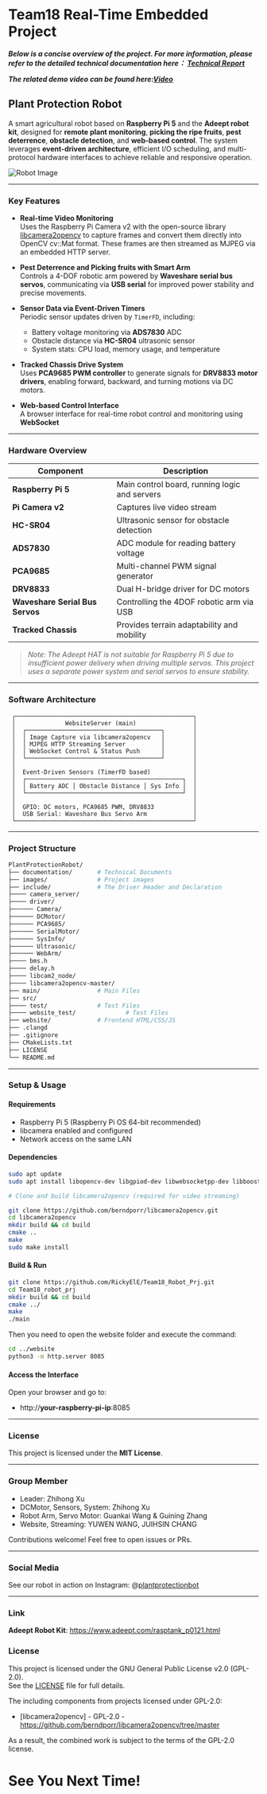# Team18 Real-Time Embedded Project
_**Below is a concise overview of the project. For more information, please refer to the detailed technical documentation here： [Technical Report](documentation/Technical_Report.md)**_

_**The related demo video can be found here:[Video](video_demo.mp4)**_
## **Plant Protection Robot**

A smart agricultural robot based on **Raspberry Pi 5** and the **Adeept robot kit**, designed for **remote plant monitoring**, **picking the ripe fruits**, **pest deterrence**, **obstacle detection**, and **web-based control**. The system leverages **event-driven architecture**, efficient I/O scheduling, and multi-protocol hardware interfaces to achieve reliable and responsive operation.

![Robot Image](images/WechatIMG803.jpg)

---

### Key Features

- **Real-time Video Monitoring**  
  Uses the Raspberry Pi Camera v2 with the open-source library [libcamera2opencv](https://github.com/berndporr/libcamera2opencv) to capture frames and convert them directly into OpenCV cv::Mat format. These frames are then streamed as MJPEG via an embedded HTTP server.

- **Pest Deterrence and Picking fruits with Smart Arm**  
  Controls a 4-DOF robotic arm powered by **Waveshare serial bus servos**, communicating via **USB serial** for improved power stability and precise movements.

- **Sensor Data via Event-Driven Timers**  
  Periodic sensor updates driven by `TimerFD`, including:
  - Battery voltage monitoring via **ADS7830** ADC
  - Obstacle distance via **HC-SR04** ultrasonic sensor
  - System stats: CPU load, memory usage, and temperature

- **Tracked Chassis Drive System**  
  Uses **PCA9685 PWM controller** to generate signals for **DRV8833 motor drivers**, enabling forward, backward, and turning motions via DC motors.

- **Web-based Control Interface**  
A browser interface for real-time robot control and monitoring using **WebSocket**
---

### Hardware Overview

| Component | Description |
|----------|-------------|
| **Raspberry Pi 5** | Main control board, running logic and servers |
| **Pi Camera v2** | Captures live video stream |
| **HC-SR04** | Ultrasonic sensor for obstacle detection |
| **ADS7830** | ADC module for reading battery voltage |
| **PCA9685** | Multi-channel PWM signal generator |
| **DRV8833** | Dual H-bridge driver for DC motors |
| **Waveshare Serial Bus Servos** | Controlling the 4DOF robotic arm via USB |
| **Tracked Chassis** | Provides terrain adaptability and mobility |

> *Note: The Adeept HAT is not suitable for Raspberry Pi 5 due to insufficient power delivery when driving multiple servos. This project uses a separate power system and serial servos to ensure stability.*


---

### Software Architecture
```
 ┌──────────────────────────────────────────────────┐
 │              WebsiteServer (main)                │
 │  ┌──────────────────────────────────────┐        │
 │  │ Image Capture via libcamera2opencv   │        │
 │  │ MJPEG HTTP Streaming Server          │        │
 │  │ WebSocket Control & Status Push      │        │
 │  └──────────────────────────────────────┘        │
 │                                                  │
 │  Event-Driven Sensors (TimerFD based)            │
 │  ┌────────────────────────────────────────────┐  │
 │  │ Battery ADC │ Obstacle Distance │ Sys Info │  │
 │  └────────────────────────────────────────────┘  │
 │                                                  │
 │  GPIO: DC motors, PCA9685 PWM, DRV8833           │
 │  USB Serial: Waveshare Bus Servo Arm             │
 └──────────────────────────────────────────────────┘
```
---

### Project Structure

```bash
PlantProtectionRobot/
├── documentation/       # Technical Documents
├── images/              # Project images
├── include/             # The Driver Header and Declaration
├──── camera_server/
├──── driver/
├────── Camera/
├────── DCMotor/
├────── PCA9685/
├────── SerialMotor/
├────── SysInfo/
├────── Ultrasonic/
├────── WebArm/
├──── bms.h
├──── delay.h
├──── libcam2_node/
├──── libcamera2opencv-master/
├── main/                # Main Files
├── src/                             
├──── test/              # Test Files
├──── website_test/              # Test Files
├── website/             # Frontend HTML/CSS/JS
├── .clangd
├── .gitignore
├── CMakeLists.txt
├── LICENSE
└── README.md
```
---
### Setup & Usage

#### Requirements
- Raspberry Pi 5 (Raspberry Pi OS 64-bit recommended)
- libcamera enabled and configured
- Network access on the same LAN

#### Dependencies
``` bash
sudo apt update
sudo apt install libopencv-dev libgpiod-dev libwebsocketpp-dev libboost-all-dev libcamera-dev
```

``` bash
# Clone and build libcamera2opencv (required for video streaming)

git clone https://github.com/berndporr/libcamera2opencv.git
cd libcamera2opencv
mkdir build && cd build
cmake ..
make
sudo make install
```

#### Build & Run
``` bash
git clone https://github.com/RickyElE/Team18_Robot_Prj.git
cd Team18_robot_prj
mkdir build && cd build
cmake ../
make
./main
```
Then you need to open the website folder and execute the command:
``` bash
cd ../website
python3 -m http.server 8085
```

#### Access the Interface
Open your browser and go to:
- http://**your-raspberry-pi-ip**:8085

---

### License

This project is licensed under the **MIT License**.

---

### Group Member
- Leader: Zhihong Xu
- DCMotor, Sensors, System: Zhihong Xu
- Robot Arm, Servo Motor: Guankai Wang & Guining Zhang
- Website, Streaming: YUWEN WANG, JUIHSIN CHANG

Contributions welcome! Feel free to open issues or PRs.

---

### Social Media

See our robot in action on Instagram:
@[plantprotectionbot](https://www.instagram.com/plant_protection_robot?igsh=bW1sYWptamFkeGVs)

---

### Link
**Adeept Robot Kit**: https://www.adeept.com/rasptank_p0121.html

### License

This project is licensed under the GNU General Public License v2.0 (GPL-2.0).  
See the [LICENSE](LICENSE) file for full details.

The including components from projects licensed under GPL-2.0:

- [libcamera2opencv] - GPL-2.0 - https://github.com/berndporr/libcamera2opencv/tree/master

As a result, the combined work is subject to the terms of the GPL-2.0 license.  

# See You Next Time!
                       

